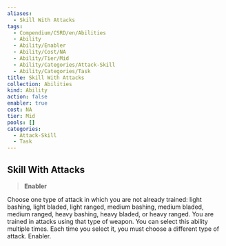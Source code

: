 ```yaml
---
aliases:
  - Skill With Attacks
tags:
  - Compendium/CSRD/en/Abilities
  - Ability
  - Ability/Enabler
  - Ability/Cost/NA
  - Ability/Tier/Mid
  - Ability/Categories/Attack-Skill
  - Ability/Categories/Task
title: Skill With Attacks
collection: Abilities
kind: Ability
action: false
enabler: true
cost: NA
tier: Mid
pools: []
categories:
  - Attack-Skill
  - Task
---
```

## Skill With Attacks    
>**Enabler**  
    
Choose one type of attack in which you are not already trained: light bashing, light bladed, light ranged, medium bashing, medium bladed, medium ranged, heavy bashing, heavy bladed, or heavy ranged. You are trained in attacks using that type of weapon. You can select this ability multiple times. Each time you select it, you must choose a different type of attack. Enabler.